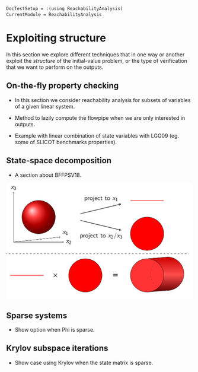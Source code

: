 ```@meta
DocTestSetup = :(using ReachabilityAnalysis)
CurrentModule = ReachabilityAnalysis
```

# Exploiting structure

In this section we explore different techniques that in one way or another
exploit the *structure* of the initial-value problem, or the type of verification
that we want to perform on the outputs.

## On-the-fly property checking

- In this section we consider reachability analysis for subsets of variables
of a given linear system.

- Method to lazily compute the flowpipe when we are only interested in outputs.
- Example with linear combination of state variables with LGG09 (eg. some of SLICOT benchmarks properties).

## State-space decomposition

- A section about BFFPSV18.

![Cartesian decomposition](../assets/decomposition.png)

## Sparse systems

- Show option when Phi is sparse.

## Krylov subspace iterations

- Show case using Krylov when the state matrix is sparse.
